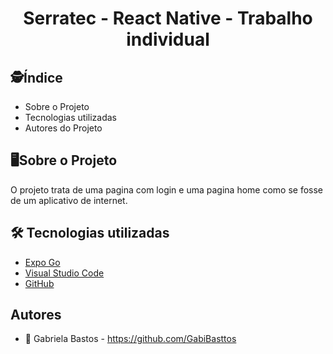 
<h1 align="center">
Serratec - React Native - Trabalho individual
</h1>

## :detective:Índice

<ul>
    <li>Sobre o Projeto</li>
    <li>Tecnologias utilizadas</li>
    <li>Autores do Projeto</li>
</ul>

## :desktop_computer:Sobre o Projeto

O projeto trata de uma pagina com login e uma pagina home como se fosse de um aplicativo de internet.

## :hammer_and_wrench: Tecnologias utilizadas

- [Expo Go](https://expo.dev/go)
- [Visual Studio Code](https://vscode.dev)
- [GitHub](https://github.com/)

## Autores
- :girl:
Gabriela Bastos - https://github.com/GabiBasttos

